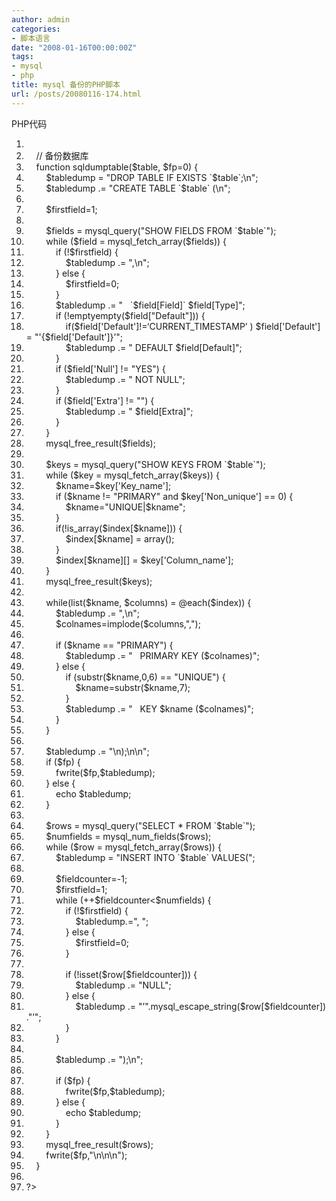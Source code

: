 ```yaml
---
author: admin
categories:
- 脚本语言
date: "2008-01-16T00:00:00Z"
tags:
- mysql
- php
title: mysql 备份的PHP脚本
url: /posts/20080116-174.html
---
```

<div class="codeText">
  <div class="codeHead">
    PHP代码
  </div>
  
  <ol class="dp-c" start="1">
    <li class="alt">
      <span><span><?php&nbsp;&nbsp;</span></span>
    </li>
    <li class="">
      <span>&nbsp;&nbsp;&nbsp;&nbsp;<span class="comment">//&nbsp;备份数据库</span><span>&nbsp;&nbsp;</span></span>
    </li>
    <li class="alt">
      <span>&nbsp;&nbsp;&nbsp;&nbsp;<span class="keyword">function</span><span>&nbsp;sqldumptable(</span><span class="vars">$table</span><span>,&nbsp;</span><span class="vars">$fp</span><span>=0)&nbsp;{&nbsp;&nbsp;</span></span>
    </li>
    <li class="">
      <span>&nbsp;&nbsp;&nbsp;&nbsp;&nbsp;&nbsp;&nbsp;&nbsp;<span class="vars">$tabledump</span><span>&nbsp;=&nbsp;</span><span class="string">"DROP&nbsp;TABLE&nbsp;IF&nbsp;EXISTS&nbsp;`$table`;\n"</span><span>;&nbsp;&nbsp;</span></span>
    </li>
    <li class="alt">
      <span>&nbsp;&nbsp;&nbsp;&nbsp;&nbsp;&nbsp;&nbsp;&nbsp;<span class="vars">$tabledump</span><span>&nbsp;.=&nbsp;</span><span class="string">"CREATE&nbsp;TABLE&nbsp;`$table`&nbsp;(\n"</span><span>;&nbsp;&nbsp;</span></span>
    </li>
    <li class="">
      <span>&nbsp;&nbsp;</span>
    </li>
    <li class="alt">
      <span>&nbsp;&nbsp;&nbsp;&nbsp;&nbsp;&nbsp;&nbsp;&nbsp;<span class="vars">$firstfield</span><span>=1;&nbsp;&nbsp;</span></span>
    </li>
    <li class="">
      <span>&nbsp;&nbsp;</span>
    </li>
    <li class="alt">
      <span>&nbsp;&nbsp;&nbsp;&nbsp;&nbsp;&nbsp;&nbsp;&nbsp;<span class="vars">$fields</span><span>&nbsp;=&nbsp;mysql_query(</span><span class="string">"SHOW&nbsp;FIELDS&nbsp;FROM&nbsp;`$table`"</span><span>);&nbsp;&nbsp;</span></span>
    </li>
    <li class="">
      <span>&nbsp;&nbsp;&nbsp;&nbsp;&nbsp;&nbsp;&nbsp;&nbsp;<span class="keyword">while</span><span>&nbsp;(</span><span class="vars">$field</span><span>&nbsp;=&nbsp;mysql_fetch_array(</span><span class="vars">$fields</span><span>))&nbsp;{&nbsp;&nbsp;</span></span>
    </li>
    <li class="alt">
      <span>&nbsp;&nbsp;&nbsp;&nbsp;&nbsp;&nbsp;&nbsp;&nbsp;&nbsp;&nbsp;&nbsp;&nbsp;<span class="keyword">if</span><span>&nbsp;(!</span><span class="vars">$firstfield</span><span>)&nbsp;{&nbsp;&nbsp;</span></span>
    </li>
    <li class="">
      <span>&nbsp;&nbsp;&nbsp;&nbsp;&nbsp;&nbsp;&nbsp;&nbsp;&nbsp;&nbsp;&nbsp;&nbsp;&nbsp;&nbsp;&nbsp;&nbsp;<span class="vars">$tabledump</span><span>&nbsp;.=&nbsp;</span><span class="string">",\n"</span><span>;&nbsp;&nbsp;</span></span>
    </li>
    <li class="alt">
      <span>&nbsp;&nbsp;&nbsp;&nbsp;&nbsp;&nbsp;&nbsp;&nbsp;&nbsp;&nbsp;&nbsp;&nbsp;}&nbsp;<span class="keyword">else</span><span>&nbsp;{&nbsp;&nbsp;</span></span>
    </li>
    <li class="">
      <span>&nbsp;&nbsp;&nbsp;&nbsp;&nbsp;&nbsp;&nbsp;&nbsp;&nbsp;&nbsp;&nbsp;&nbsp;&nbsp;&nbsp;&nbsp;&nbsp;<span class="vars">$firstfield</span><span>=0;&nbsp;&nbsp;</span></span>
    </li>
    <li class="alt">
      <span>&nbsp;&nbsp;&nbsp;&nbsp;&nbsp;&nbsp;&nbsp;&nbsp;&nbsp;&nbsp;&nbsp;&nbsp;}&nbsp;&nbsp;</span>
    </li>
    <li class="">
      <span>&nbsp;&nbsp;&nbsp;&nbsp;&nbsp;&nbsp;&nbsp;&nbsp;&nbsp;&nbsp;&nbsp;&nbsp;<span class="vars">$tabledump</span><span>&nbsp;.=&nbsp;</span><span class="string">"&nbsp;&nbsp;&nbsp;`$field[Field]`&nbsp;$field[Type]"</span><span>;&nbsp;&nbsp;</span></span>
    </li>
    <li class="alt">
      <span>&nbsp;&nbsp;&nbsp;&nbsp;&nbsp;&nbsp;&nbsp;&nbsp;&nbsp;&nbsp;&nbsp;&nbsp;<span class="keyword">if</span><span>&nbsp;(!</span><span class="keyword">empty</span><span class="func">empty</span><span>(</span><span class="vars">$field</span><span>[</span><span class="string">"Default"</span><span>]))&nbsp;{&nbsp;&nbsp;</span></span>
    </li>
    <li class="">
      <span>&nbsp;&nbsp;&nbsp;&nbsp;&nbsp;&nbsp;&nbsp;&nbsp;&nbsp;&nbsp;&nbsp;&nbsp;&nbsp;&nbsp;&nbsp;&nbsp;<span class="keyword">if</span><span>(</span><span class="vars">$field</span><span>[</span><span class="string">'Default'</span><span>]!=</span><span class="string">&#8216;CURRENT_TIMESTAMP&#8217;</span><span>&nbsp;)&nbsp;</span><span class="vars">$field</span><span>[</span><span class="string">'Default'</span><span>]&nbsp;=&nbsp;</span><span class="string">"'{$field['Default']}&#8217;"</span><span>;&nbsp;&nbsp;</span></span>
    </li>
    <li class="alt">
      <span>&nbsp;&nbsp;&nbsp;&nbsp;&nbsp;&nbsp;&nbsp;&nbsp;&nbsp;&nbsp;&nbsp;&nbsp;&nbsp;&nbsp;&nbsp;&nbsp;<span class="vars">$tabledump</span><span>&nbsp;.=&nbsp;</span><span class="string">"&nbsp;DEFAULT&nbsp;$field[Default]"</span><span>;&nbsp;&nbsp;</span></span>
    </li>
    <li class="">
      <span>&nbsp;&nbsp;&nbsp;&nbsp;&nbsp;&nbsp;&nbsp;&nbsp;&nbsp;&nbsp;&nbsp;&nbsp;}&nbsp;&nbsp;</span>
    </li>
    <li class="alt">
      <span>&nbsp;&nbsp;&nbsp;&nbsp;&nbsp;&nbsp;&nbsp;&nbsp;&nbsp;&nbsp;&nbsp;&nbsp;<span class="keyword">if</span><span>&nbsp;(</span><span class="vars">$field</span><span>[</span><span class="string">'Null'</span><span>]&nbsp;!=&nbsp;</span><span class="string">"YES"</span><span>)&nbsp;{&nbsp;&nbsp;</span></span>
    </li>
    <li class="">
      <span>&nbsp;&nbsp;&nbsp;&nbsp;&nbsp;&nbsp;&nbsp;&nbsp;&nbsp;&nbsp;&nbsp;&nbsp;&nbsp;&nbsp;&nbsp;&nbsp;<span class="vars">$tabledump</span><span>&nbsp;.=&nbsp;</span><span class="string">"&nbsp;NOT&nbsp;NULL"</span><span>;&nbsp;&nbsp;</span></span>
    </li>
    <li class="alt">
      <span>&nbsp;&nbsp;&nbsp;&nbsp;&nbsp;&nbsp;&nbsp;&nbsp;&nbsp;&nbsp;&nbsp;&nbsp;}&nbsp;&nbsp;</span>
    </li>
    <li class="">
      <span>&nbsp;&nbsp;&nbsp;&nbsp;&nbsp;&nbsp;&nbsp;&nbsp;&nbsp;&nbsp;&nbsp;&nbsp;<span class="keyword">if</span><span>&nbsp;(</span><span class="vars">$field</span><span>[</span><span class="string">'Extra'</span><span>]&nbsp;!=&nbsp;</span><span class="string">""</span><span>)&nbsp;{&nbsp;&nbsp;</span></span>
    </li>
    <li class="alt">
      <span>&nbsp;&nbsp;&nbsp;&nbsp;&nbsp;&nbsp;&nbsp;&nbsp;&nbsp;&nbsp;&nbsp;&nbsp;&nbsp;&nbsp;&nbsp;&nbsp;<span class="vars">$tabledump</span><span>&nbsp;.=&nbsp;</span><span class="string">"&nbsp;$field[Extra]"</span><span>;&nbsp;&nbsp;</span></span>
    </li>
    <li class="">
      <span>&nbsp;&nbsp;&nbsp;&nbsp;&nbsp;&nbsp;&nbsp;&nbsp;&nbsp;&nbsp;&nbsp;&nbsp;}&nbsp;&nbsp;</span>
    </li>
    <li class="alt">
      <span>&nbsp;&nbsp;&nbsp;&nbsp;&nbsp;&nbsp;&nbsp;&nbsp;}&nbsp;&nbsp;</span>
    </li>
    <li class="">
      <span>&nbsp;&nbsp;&nbsp;&nbsp;&nbsp;&nbsp;&nbsp;&nbsp;mysql_free_result(<span class="vars">$fields</span><span>);&nbsp;&nbsp;</span></span>
    </li>
    <li class="alt">
      <span>&nbsp;&nbsp;&nbsp;&nbsp;&nbsp;&nbsp;</span>
    </li>
    <li class="">
      <span>&nbsp;&nbsp;&nbsp;&nbsp;&nbsp;&nbsp;&nbsp;&nbsp;<span class="vars">$keys</span><span>&nbsp;=&nbsp;mysql_query(</span><span class="string">"SHOW&nbsp;KEYS&nbsp;FROM&nbsp;`$table`"</span><span>);&nbsp;&nbsp;</span></span>
    </li>
    <li class="alt">
      <span>&nbsp;&nbsp;&nbsp;&nbsp;&nbsp;&nbsp;&nbsp;&nbsp;<span class="keyword">while</span><span>&nbsp;(</span><span class="vars">$key</span><span>&nbsp;=&nbsp;mysql_fetch_array(</span><span class="vars">$keys</span><span>))&nbsp;{&nbsp;&nbsp;</span></span>
    </li>
    <li class="">
      <span>&nbsp;&nbsp;&nbsp;&nbsp;&nbsp;&nbsp;&nbsp;&nbsp;&nbsp;&nbsp;&nbsp;&nbsp;<span class="vars">$kname</span><span>=</span><span class="vars">$key</span><span>[</span><span class="string">'Key_name'</span><span>];&nbsp;&nbsp;</span></span>
    </li>
    <li class="alt">
      <span>&nbsp;&nbsp;&nbsp;&nbsp;&nbsp;&nbsp;&nbsp;&nbsp;&nbsp;&nbsp;&nbsp;&nbsp;<span class="keyword">if</span><span>&nbsp;(</span><span class="vars">$kname</span><span>&nbsp;!=&nbsp;</span><span class="string">"PRIMARY"</span><span>&nbsp;</span><span class="keyword">and</span><span>&nbsp;</span><span class="vars">$key</span><span>[</span><span class="string">'Non_unique'</span><span>]&nbsp;==&nbsp;0)&nbsp;{&nbsp;&nbsp;</span></span>
    </li>
    <li class="">
      <span>&nbsp;&nbsp;&nbsp;&nbsp;&nbsp;&nbsp;&nbsp;&nbsp;&nbsp;&nbsp;&nbsp;&nbsp;&nbsp;&nbsp;&nbsp;&nbsp;<span class="vars">$kname</span><span>=</span><span class="string">"UNIQUE|$kname"</span><span>;&nbsp;&nbsp;</span></span>
    </li>
    <li class="alt">
      <span>&nbsp;&nbsp;&nbsp;&nbsp;&nbsp;&nbsp;&nbsp;&nbsp;&nbsp;&nbsp;&nbsp;&nbsp;}&nbsp;&nbsp;</span>
    </li>
    <li class="">
      <span>&nbsp;&nbsp;&nbsp;&nbsp;&nbsp;&nbsp;&nbsp;&nbsp;&nbsp;&nbsp;&nbsp;&nbsp;<span class="keyword">if</span><span>(!</span><span class="func">is_array</span><span>(</span><span class="vars">$index</span><span>[</span><span class="vars">$kname</span><span>]))&nbsp;{&nbsp;&nbsp;</span></span>
    </li>
    <li class="alt">
      <span>&nbsp;&nbsp;&nbsp;&nbsp;&nbsp;&nbsp;&nbsp;&nbsp;&nbsp;&nbsp;&nbsp;&nbsp;&nbsp;&nbsp;&nbsp;&nbsp;<span class="vars">$index</span><span>[</span><span class="vars">$kname</span><span>]&nbsp;=&nbsp;</span><span class="keyword">array</span><span>();&nbsp;&nbsp;</span></span>
    </li>
    <li class="">
      <span>&nbsp;&nbsp;&nbsp;&nbsp;&nbsp;&nbsp;&nbsp;&nbsp;&nbsp;&nbsp;&nbsp;&nbsp;}&nbsp;&nbsp;</span>
    </li>
    <li class="alt">
      <span>&nbsp;&nbsp;&nbsp;&nbsp;&nbsp;&nbsp;&nbsp;&nbsp;&nbsp;&nbsp;&nbsp;&nbsp;<span class="vars">$index</span><span>[</span><span class="vars">$kname</span><span>][]&nbsp;=&nbsp;</span><span class="vars">$key</span><span>[</span><span class="string">'Column_name'</span><span>];&nbsp;&nbsp;</span></span>
    </li>
    <li class="">
      <span>&nbsp;&nbsp;&nbsp;&nbsp;&nbsp;&nbsp;&nbsp;&nbsp;}&nbsp;&nbsp;</span>
    </li>
    <li class="alt">
      <span>&nbsp;&nbsp;&nbsp;&nbsp;&nbsp;&nbsp;&nbsp;&nbsp;mysql_free_result(<span class="vars">$keys</span><span>);&nbsp;&nbsp;</span></span>
    </li>
    <li class="">
      <span>&nbsp;&nbsp;</span>
    </li>
    <li class="alt">
      <span>&nbsp;&nbsp;&nbsp;&nbsp;&nbsp;&nbsp;&nbsp;&nbsp;<span class="keyword">while</span><span>(list(</span><span class="vars">$kname</span><span>,&nbsp;</span><span class="vars">$columns</span><span>)&nbsp;=&nbsp;@each(</span><span class="vars">$index</span><span>))&nbsp;{&nbsp;&nbsp;</span></span>
    </li>
    <li class="">
      <span>&nbsp;&nbsp;&nbsp;&nbsp;&nbsp;&nbsp;&nbsp;&nbsp;&nbsp;&nbsp;&nbsp;&nbsp;<span class="vars">$tabledump</span><span>&nbsp;.=&nbsp;</span><span class="string">",\n"</span><span>;&nbsp;&nbsp;</span></span>
    </li>
    <li class="alt">
      <span>&nbsp;&nbsp;&nbsp;&nbsp;&nbsp;&nbsp;&nbsp;&nbsp;&nbsp;&nbsp;&nbsp;&nbsp;<span class="vars">$colnames</span><span>=implode(</span><span class="vars">$columns</span><span>,</span><span class="string">","</span><span>);&nbsp;&nbsp;</span></span>
    </li>
    <li class="">
      <span>&nbsp;&nbsp;</span>
    </li>
    <li class="alt">
      <span>&nbsp;&nbsp;&nbsp;&nbsp;&nbsp;&nbsp;&nbsp;&nbsp;&nbsp;&nbsp;&nbsp;&nbsp;<span class="keyword">if</span><span>&nbsp;(</span><span class="vars">$kname</span><span>&nbsp;==&nbsp;</span><span class="string">"PRIMARY"</span><span>)&nbsp;{&nbsp;&nbsp;</span></span>
    </li>
    <li class="">
      <span>&nbsp;&nbsp;&nbsp;&nbsp;&nbsp;&nbsp;&nbsp;&nbsp;&nbsp;&nbsp;&nbsp;&nbsp;&nbsp;&nbsp;&nbsp;&nbsp;<span class="vars">$tabledump</span><span>&nbsp;.=&nbsp;</span><span class="string">"&nbsp;&nbsp;&nbsp;PRIMARY&nbsp;KEY&nbsp;($colnames)"</span><span>;&nbsp;&nbsp;</span></span>
    </li>
    <li class="alt">
      <span>&nbsp;&nbsp;&nbsp;&nbsp;&nbsp;&nbsp;&nbsp;&nbsp;&nbsp;&nbsp;&nbsp;&nbsp;}&nbsp;<span class="keyword">else</span><span>&nbsp;{&nbsp;&nbsp;</span></span>
    </li>
    <li class="">
      <span>&nbsp;&nbsp;&nbsp;&nbsp;&nbsp;&nbsp;&nbsp;&nbsp;&nbsp;&nbsp;&nbsp;&nbsp;&nbsp;&nbsp;&nbsp;&nbsp;<span class="keyword">if</span><span>&nbsp;(</span><span class="func">substr</span><span>(</span><span class="vars">$kname</span><span>,0,6)&nbsp;==&nbsp;</span><span class="string">"UNIQUE"</span><span>)&nbsp;{&nbsp;&nbsp;</span></span>
    </li>
    <li class="alt">
      <span>&nbsp;&nbsp;&nbsp;&nbsp;&nbsp;&nbsp;&nbsp;&nbsp;&nbsp;&nbsp;&nbsp;&nbsp;&nbsp;&nbsp;&nbsp;&nbsp;&nbsp;&nbsp;&nbsp;&nbsp;<span class="vars">$kname</span><span>=</span><span class="func">substr</span><span>(</span><span class="vars">$kname</span><span>,7);&nbsp;&nbsp;</span></span>
    </li>
    <li class="">
      <span>&nbsp;&nbsp;&nbsp;&nbsp;&nbsp;&nbsp;&nbsp;&nbsp;&nbsp;&nbsp;&nbsp;&nbsp;&nbsp;&nbsp;&nbsp;&nbsp;}&nbsp;&nbsp;</span>
    </li>
    <li class="alt">
      <span>&nbsp;&nbsp;&nbsp;&nbsp;&nbsp;&nbsp;&nbsp;&nbsp;&nbsp;&nbsp;&nbsp;&nbsp;&nbsp;&nbsp;&nbsp;&nbsp;<span class="vars">$tabledump</span><span>&nbsp;.=&nbsp;</span><span class="string">"&nbsp;&nbsp;&nbsp;KEY&nbsp;$kname&nbsp;($colnames)"</span><span>;&nbsp;&nbsp;</span></span>
    </li>
    <li class="">
      <span>&nbsp;&nbsp;&nbsp;&nbsp;&nbsp;&nbsp;&nbsp;&nbsp;&nbsp;&nbsp;&nbsp;&nbsp;}&nbsp;&nbsp;</span>
    </li>
    <li class="alt">
      <span>&nbsp;&nbsp;&nbsp;&nbsp;&nbsp;&nbsp;&nbsp;&nbsp;}&nbsp;&nbsp;</span>
    </li>
    <li class="">
      <span>&nbsp;&nbsp;</span>
    </li>
    <li class="alt">
      <span>&nbsp;&nbsp;&nbsp;&nbsp;&nbsp;&nbsp;&nbsp;&nbsp;<span class="vars">$tabledump</span><span>&nbsp;.=&nbsp;</span><span class="string">"\n);\n\n"</span><span>;&nbsp;&nbsp;</span></span>
    </li>
    <li class="">
      <span>&nbsp;&nbsp;&nbsp;&nbsp;&nbsp;&nbsp;&nbsp;&nbsp;<span class="keyword">if</span><span>&nbsp;(</span><span class="vars">$fp</span><span>)&nbsp;{&nbsp;&nbsp;</span></span>
    </li>
    <li class="alt">
      <span>&nbsp;&nbsp;&nbsp;&nbsp;&nbsp;&nbsp;&nbsp;&nbsp;&nbsp;&nbsp;&nbsp;&nbsp;fwrite(<span class="vars">$fp</span><span>,</span><span class="vars">$tabledump</span><span>);&nbsp;&nbsp;</span></span>
    </li>
    <li class="">
      <span>&nbsp;&nbsp;&nbsp;&nbsp;&nbsp;&nbsp;&nbsp;&nbsp;}&nbsp;<span class="keyword">else</span><span>&nbsp;{&nbsp;&nbsp;</span></span>
    </li>
    <li class="alt">
      <span>&nbsp;&nbsp;&nbsp;&nbsp;&nbsp;&nbsp;&nbsp;&nbsp;&nbsp;&nbsp;&nbsp;&nbsp;<span class="func">echo</span><span>&nbsp;</span><span class="vars">$tabledump</span><span>;&nbsp;&nbsp;</span></span>
    </li>
    <li class="">
      <span>&nbsp;&nbsp;&nbsp;&nbsp;&nbsp;&nbsp;&nbsp;&nbsp;}&nbsp;&nbsp;</span>
    </li>
    <li class="alt">
      <span>&nbsp;&nbsp;</span>
    </li>
    <li class="">
      <span>&nbsp;&nbsp;&nbsp;&nbsp;&nbsp;&nbsp;&nbsp;&nbsp;<span class="vars">$rows</span><span>&nbsp;=&nbsp;mysql_query(</span><span class="string">"SELECT&nbsp;*&nbsp;FROM&nbsp;`$table`"</span><span>);&nbsp;&nbsp;</span></span>
    </li>
    <li class="alt">
      <span>&nbsp;&nbsp;&nbsp;&nbsp;&nbsp;&nbsp;&nbsp;&nbsp;<span class="vars">$numfields</span><span>&nbsp;=&nbsp;mysql_num_fields(</span><span class="vars">$rows</span><span>);&nbsp;&nbsp;</span></span>
    </li>
    <li class="">
      <span>&nbsp;&nbsp;&nbsp;&nbsp;&nbsp;&nbsp;&nbsp;&nbsp;<span class="keyword">while</span><span>&nbsp;(</span><span class="vars">$row</span><span>&nbsp;=&nbsp;mysql_fetch_array(</span><span class="vars">$rows</span><span>))&nbsp;{&nbsp;&nbsp;</span></span>
    </li>
    <li class="alt">
      <span>&nbsp;&nbsp;&nbsp;&nbsp;&nbsp;&nbsp;&nbsp;&nbsp;&nbsp;&nbsp;&nbsp;&nbsp;<span class="vars">$tabledump</span><span>&nbsp;=&nbsp;</span><span class="string">"INSERT&nbsp;INTO&nbsp;`$table`&nbsp;VALUES("</span><span>;&nbsp;&nbsp;</span></span>
    </li>
    <li class="">
      <span>&nbsp;&nbsp;</span>
    </li>
    <li class="alt">
      <span>&nbsp;&nbsp;&nbsp;&nbsp;&nbsp;&nbsp;&nbsp;&nbsp;&nbsp;&nbsp;&nbsp;&nbsp;<span class="vars">$fieldcounter</span><span>=-1;&nbsp;&nbsp;</span></span>
    </li>
    <li class="">
      <span>&nbsp;&nbsp;&nbsp;&nbsp;&nbsp;&nbsp;&nbsp;&nbsp;&nbsp;&nbsp;&nbsp;&nbsp;<span class="vars">$firstfield</span><span>=1;&nbsp;&nbsp;</span></span>
    </li>
    <li class="alt">
      <span>&nbsp;&nbsp;&nbsp;&nbsp;&nbsp;&nbsp;&nbsp;&nbsp;&nbsp;&nbsp;&nbsp;&nbsp;<span class="keyword">while</span><span>&nbsp;(++</span><span class="vars">$fieldcounter</span><span><</span><span class="vars">$numfields</span><span>)&nbsp;{&nbsp;&nbsp;</span></span>
    </li>
    <li class="">
      <span>&nbsp;&nbsp;&nbsp;&nbsp;&nbsp;&nbsp;&nbsp;&nbsp;&nbsp;&nbsp;&nbsp;&nbsp;&nbsp;&nbsp;&nbsp;&nbsp;<span class="keyword">if</span><span>&nbsp;(!</span><span class="vars">$firstfield</span><span>)&nbsp;{&nbsp;&nbsp;</span></span>
    </li>
    <li class="alt">
      <span>&nbsp;&nbsp;&nbsp;&nbsp;&nbsp;&nbsp;&nbsp;&nbsp;&nbsp;&nbsp;&nbsp;&nbsp;&nbsp;&nbsp;&nbsp;&nbsp;&nbsp;&nbsp;&nbsp;&nbsp;<span class="vars">$tabledump</span><span>.=</span><span class="string">",&nbsp;"</span><span>;&nbsp;&nbsp;</span></span>
    </li>
    <li class="">
      <span>&nbsp;&nbsp;&nbsp;&nbsp;&nbsp;&nbsp;&nbsp;&nbsp;&nbsp;&nbsp;&nbsp;&nbsp;&nbsp;&nbsp;&nbsp;&nbsp;}&nbsp;<span class="keyword">else</span><span>&nbsp;{&nbsp;&nbsp;</span></span>
    </li>
    <li class="alt">
      <span>&nbsp;&nbsp;&nbsp;&nbsp;&nbsp;&nbsp;&nbsp;&nbsp;&nbsp;&nbsp;&nbsp;&nbsp;&nbsp;&nbsp;&nbsp;&nbsp;&nbsp;&nbsp;&nbsp;&nbsp;<span class="vars">$firstfield</span><span>=0;&nbsp;&nbsp;</span></span>
    </li>
    <li class="">
      <span>&nbsp;&nbsp;&nbsp;&nbsp;&nbsp;&nbsp;&nbsp;&nbsp;&nbsp;&nbsp;&nbsp;&nbsp;&nbsp;&nbsp;&nbsp;&nbsp;}&nbsp;&nbsp;</span>
    </li>
    <li class="alt">
      <span>&nbsp;&nbsp;</span>
    </li>
    <li class="">
      <span>&nbsp;&nbsp;&nbsp;&nbsp;&nbsp;&nbsp;&nbsp;&nbsp;&nbsp;&nbsp;&nbsp;&nbsp;&nbsp;&nbsp;&nbsp;&nbsp;<span class="keyword">if</span><span>&nbsp;(!isset(</span><span class="vars">$row</span><span>[</span><span class="vars">$fieldcounter</span><span>]))&nbsp;{&nbsp;&nbsp;</span></span>
    </li>
    <li class="alt">
      <span>&nbsp;&nbsp;&nbsp;&nbsp;&nbsp;&nbsp;&nbsp;&nbsp;&nbsp;&nbsp;&nbsp;&nbsp;&nbsp;&nbsp;&nbsp;&nbsp;&nbsp;&nbsp;&nbsp;&nbsp;<span class="vars">$tabledump</span><span>&nbsp;.=&nbsp;</span><span class="string">"NULL"</span><span>;&nbsp;&nbsp;</span></span>
    </li>
    <li class="">
      <span>&nbsp;&nbsp;&nbsp;&nbsp;&nbsp;&nbsp;&nbsp;&nbsp;&nbsp;&nbsp;&nbsp;&nbsp;&nbsp;&nbsp;&nbsp;&nbsp;}&nbsp;<span class="keyword">else</span><span>&nbsp;{&nbsp;&nbsp;</span></span>
    </li>
    <li class="alt">
      <span>&nbsp;&nbsp;&nbsp;&nbsp;&nbsp;&nbsp;&nbsp;&nbsp;&nbsp;&nbsp;&nbsp;&nbsp;&nbsp;&nbsp;&nbsp;&nbsp;&nbsp;&nbsp;&nbsp;&nbsp;<span class="vars">$tabledump</span><span>&nbsp;.=&nbsp;</span><span class="string">"&#8217;"</span><span>.mysql_escape_string(</span><span class="vars">$row</span><span>[</span><span class="vars">$fieldcounter</span><span>]).</span><span class="string">"&#8217;"</span><span>;&nbsp;&nbsp;</span></span>
    </li>
    <li class="">
      <span>&nbsp;&nbsp;&nbsp;&nbsp;&nbsp;&nbsp;&nbsp;&nbsp;&nbsp;&nbsp;&nbsp;&nbsp;&nbsp;&nbsp;&nbsp;&nbsp;}&nbsp;&nbsp;</span>
    </li>
    <li class="alt">
      <span>&nbsp;&nbsp;&nbsp;&nbsp;&nbsp;&nbsp;&nbsp;&nbsp;&nbsp;&nbsp;&nbsp;&nbsp;}&nbsp;&nbsp;</span>
    </li>
    <li class="">
      <span>&nbsp;&nbsp;</span>
    </li>
    <li class="alt">
      <span>&nbsp;&nbsp;&nbsp;&nbsp;&nbsp;&nbsp;&nbsp;&nbsp;&nbsp;&nbsp;&nbsp;&nbsp;<span class="vars">$tabledump</span><span>&nbsp;.=&nbsp;</span><span class="string">");\n"</span><span>;&nbsp;&nbsp;</span></span>
    </li>
    <li class="">
      <span>&nbsp;&nbsp;</span>
    </li>
    <li class="alt">
      <span>&nbsp;&nbsp;&nbsp;&nbsp;&nbsp;&nbsp;&nbsp;&nbsp;&nbsp;&nbsp;&nbsp;&nbsp;<span class="keyword">if</span><span>&nbsp;(</span><span class="vars">$fp</span><span>)&nbsp;{&nbsp;&nbsp;</span></span>
    </li>
    <li class="">
      <span>&nbsp;&nbsp;&nbsp;&nbsp;&nbsp;&nbsp;&nbsp;&nbsp;&nbsp;&nbsp;&nbsp;&nbsp;&nbsp;&nbsp;&nbsp;&nbsp;fwrite(<span class="vars">$fp</span><span>,</span><span class="vars">$tabledump</span><span>);&nbsp;&nbsp;</span></span>
    </li>
    <li class="alt">
      <span>&nbsp;&nbsp;&nbsp;&nbsp;&nbsp;&nbsp;&nbsp;&nbsp;&nbsp;&nbsp;&nbsp;&nbsp;}&nbsp;<span class="keyword">else</span><span>&nbsp;{&nbsp;&nbsp;</span></span>
    </li>
    <li class="">
      <span>&nbsp;&nbsp;&nbsp;&nbsp;&nbsp;&nbsp;&nbsp;&nbsp;&nbsp;&nbsp;&nbsp;&nbsp;&nbsp;&nbsp;&nbsp;&nbsp;<span class="func">echo</span><span>&nbsp;</span><span class="vars">$tabledump</span><span>;&nbsp;&nbsp;</span></span>
    </li>
    <li class="alt">
      <span>&nbsp;&nbsp;&nbsp;&nbsp;&nbsp;&nbsp;&nbsp;&nbsp;&nbsp;&nbsp;&nbsp;&nbsp;}&nbsp;&nbsp;</span>
    </li>
    <li class="">
      <span>&nbsp;&nbsp;&nbsp;&nbsp;&nbsp;&nbsp;&nbsp;&nbsp;}&nbsp;&nbsp;</span>
    </li>
    <li class="alt">
      <span>&nbsp;&nbsp;&nbsp;&nbsp;&nbsp;&nbsp;&nbsp;&nbsp;mysql_free_result(<span class="vars">$rows</span><span>);&nbsp;&nbsp;</span></span>
    </li>
    <li class="">
      <span>&nbsp;&nbsp;&nbsp;&nbsp;&nbsp;&nbsp;&nbsp;&nbsp;fwrite(<span class="vars">$fp</span><span>,</span><span class="string">"\n\n\n"</span><span>);&nbsp;&nbsp;</span></span>
    </li>
    <li class="alt">
      <span>&nbsp;&nbsp;&nbsp;&nbsp;}&nbsp;&nbsp;</span>
    </li>
    <li class="">
      <span>&nbsp;&nbsp;</span>
    </li>
    <li class="alt">
      <span>?>&nbsp;&nbsp;</span>
    </li>
  </ol>
</div>